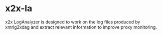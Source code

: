 # x2x-la
x2x LogAnalyzer is designed to work on the log files produced by xmrig2xdag and extract relevant information to improve proxy monitoring.
